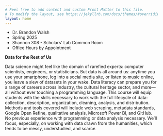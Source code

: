 ```yaml
---
# Feel free to add content and custom Front Matter to this file.
# To modify the layout, see https://jekyllrb.com/docs/themes/#overriding-theme-defaults
layout: home
---
```

* Dr. Brandon Walsh
* Spring 2025
* Shannon 308 - Scholars' Lab Common Room
* Office Hours by Appointment

**Data for the Rest of Us**

Data science might feel like the domain of rarefied experts: computer scientists, engineers, or statisticians. But data is all around us: anytime you use your smartphone, log into a social media site, or listen to music online, you leave a slew of datasets in your wake. Data literacy can prepare you for a range of careers across industry, the cultural heritage sector, and more—all without ever touching a programming language. This course will equip students with the skills necessary to work with the full lifecycle of data: collection, description, organization, cleaning, analysis, and distribution. Methods and tools covered will include web scraping, metadata standards, Google Open Refine, qualitative analysis, Microsoft Power BI, and GitHub. No previous experience with programming or data analysis necessary. We’ll focus, especially, on working with data drawn from the humanities, which tends to be messy, understudied, and scarce. 
